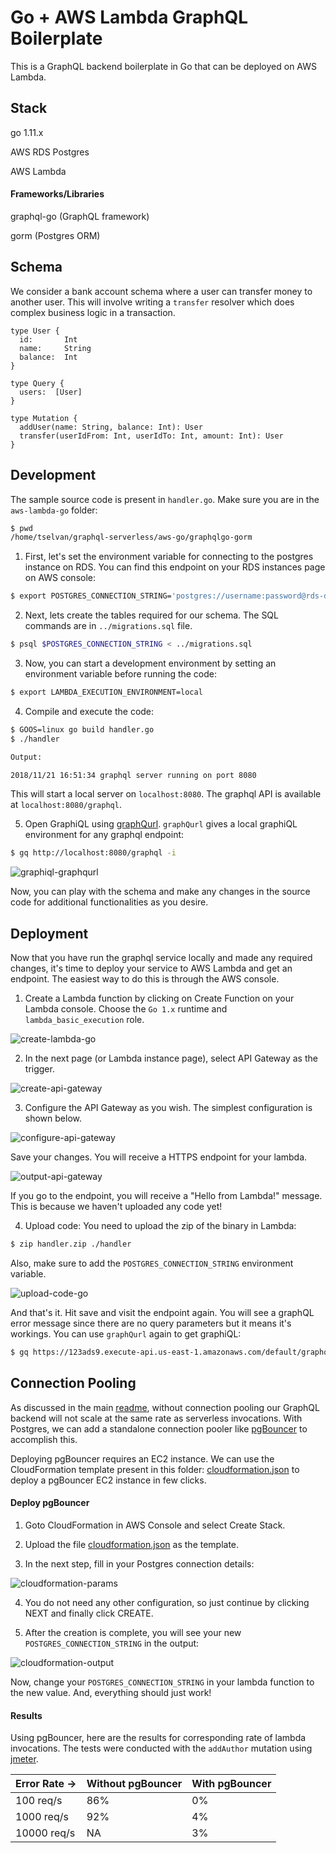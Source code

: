 # Go + AWS Lambda GraphQL Boilerplate

This is a GraphQL backend boilerplate in Go that can be deployed on AWS Lambda.

## Stack

go 1.11.x

AWS RDS Postgres

AWS Lambda

#### Frameworks/Libraries

graphql-go (GraphQL framework)

gorm (Postgres ORM)

## Schema


We consider a bank account schema where a user can transfer money to another user. This will involve writing a `transfer` resolver which does complex business logic in a transaction.

```
type User {
  id:       Int
  name:     String
  balance:  Int
}

type Query {
  users:  [User]
}

type Mutation {
  addUser(name: String, balance: Int): User
  transfer(userIdFrom: Int, userIdTo: Int, amount: Int): User
}
```

## Development

The sample source code is present in `handler.go`. Make sure you are in the `aws-lambda-go` folder:

```bash
$ pwd
/home/tselvan/graphql-serverless/aws-go/graphqlgo-gorm
```

1) First, let's set the environment variable for connecting to the postgres instance on RDS. You can find this endpoint on your RDS instances page on AWS console:

```bash
$ export POSTGRES_CONNECTION_STRING='postgres://username:password@rds-database-endpoint.us-east-1.rds.amazonaws.com:5432/mydb' 
```

2) Next, lets create the tables required for our schema. The SQL commands are in `../migrations.sql` file.

```bash
$ psql $POSTGRES_CONNECTION_STRING < ../migrations.sql
```

3) Now, you can start a development environment by setting an environment variable before running the code:

```bash
$ export LAMBDA_EXECUTION_ENVIRONMENT=local
```

4) Compile and execute the code:

```bash
$ GOOS=linux go build handler.go
$ ./handler

Output:

2018/11/21 16:51:34 graphql server running on port 8080
```

This will start a local server on `localhost:8080`. The graphql API is available at `localhost:8080/graphql`. 

5) Open GraphiQL using [graphQurl](https://github.com/hasura/graphqurl). `graphQurl` gives a local graphiQL environment for any graphql endpoint:

```bash
$ gq http://localhost:8080/graphql -i
```

![graphiql-graphqurl](../assets/graphiql-graphqurl.png)

Now, you can play with the schema and make any changes in the source code for additional functionalities as you desire.

## Deployment

Now that you have run the graphql service locally and made any required changes, it's time to deploy your service to AWS Lambda and get an endpoint. The easiest way to do this is through the AWS console.

1) Create a Lambda function by clicking on Create Function on your Lambda console. Choose the `Go 1.x` runtime and `lambda_basic_execution` role.

![create-lambda-go](../assets/create-lambda-go.png)

2) In the next page (or Lambda instance page), select API Gateway as the trigger.

![create-api-gateway](../assets/create-api-gateway.png)

3) Configure the API Gateway as you wish. The simplest configuration is shown below.

![configure-api-gateway](../assets/configure-api-gateway.png)

Save your changes. You will receive a HTTPS endpoint for your lambda.

![output-api-gateway](../assets/output-api-gateway.png)

If you go to the endpoint, you will receive a "Hello from Lambda!" message. This is because we haven't uploaded any code yet!

4) Upload code: You need to upload the zip of the binary in Lambda:

```bash
$ zip handler.zip ./handler
```

Also, make sure to add the `POSTGRES_CONNECTION_STRING` environment variable.

![upload-code-go](../assets/upload-code-go.png)

And that's it. Hit save and visit the endpoint again. You will see a graphQL error message since there are no query parameters but it means it's workings. You can use `graphQurl` again to get graphiQL:

```bash
$ gq https://123ads9.execute-api.us-east-1.amazonaws.com/default/graphql-serverless-go-example -i
```

## Connection Pooling

As discussed in the main [readme](../README.md), without connection pooling our GraphQL backend will not scale at the same rate as serverless invocations. With Postgres, we can add a standalone connection pooler like [pgBouncer](https://pgbouncer.github.io/) to accomplish this. 

Deploying pgBouncer requires an EC2 instance. We can use the CloudFormation template present in this folder: [cloudformation.json](../cloudformation.json) to deploy a pgBouncer EC2 instance in few clicks.

#### Deploy pgBouncer

1. Goto CloudFormation in AWS Console and select Create Stack.

2. Upload the file [cloudformation.json](../cloudformation.json) as the template.

3. In the next step, fill in your Postgres connection details:

![cloudformation-params](../assets/cloudformation-params.png)

4. You do not need any other configuration, so just continue by clicking NEXT and finally click CREATE.

5. After the creation is complete, you will see your new `POSTGRES_CONNECTION_STRING` in the output:

![cloudformation-output](../assets/cloudformation-output.png)

Now, change your `POSTGRES_CONNECTION_STRING` in your lambda function to the new value. And, everything should just work!

#### Results

Using pgBouncer, here are the results for corresponding rate of lambda invocations. The tests were conducted with the `addAuthor` mutation using [jmeter](https://jmeter.apache.org/).

|  Error Rate -> | Without pgBouncer | With pgBouncer|
| -------------- | ----------------- | ------------- |
| 100 req/s      | 86%               | 0%            |
| 1000 req/s     | 92%               | 4%            |
| 10000 req/s    | NA                | 3%            |


